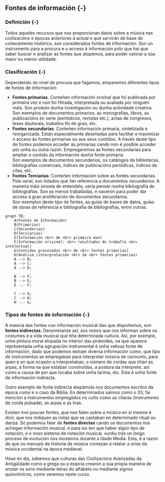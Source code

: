 ## Fontes de información {-}

### Definición {-}

Todos aqueles recursos que nos proporcionan datos sobre a música nas civilizacións e épocas anteriores á actual e que servirán de base do coñecemento histórico, son considerados fontes de información.
Son un instrumento para a procura e o acceso á información polo que hai que saber buscar e analizar as fontes que atopemos, para poder valorar a súa maior ou menor utilidade.

### Clasificación {-}

Dependendo do nivel de procura que fagamos, atoparemos diferentes tipos de fontes de información:
- **Fontes primarias**. Conteñen información orixinal que foi publicada por primeira vez e non foi filtrada, interpretada ou avaliada por ninguén máis. Son produto dunha investigación ou dunha actividade creativa.  
Son exemplos de documentos primarios, as monografías, libros, as publicacións en serie (periódicos, revistas etc.), actas de congresos, teses doutorais, traballos fin de grao, etc.
- **Fontes secundarias**. Conteñen información primaria, sintetizada e reorganizada. 
Están especialmente deseñadas para facilitar e maximizar o
acceso ás fontes primarias ou aos seus contidos.
A través deste tipo de fontes podemos acceder ás primarias cando non é posible acceder por unha ou outra razón.
Empregaremos as fontes secundarias para ampliar o contido da información dunha fonte primaria.  
Son exemplos de documentos secundarios, os catálogos de bibliotecas, bibliografías comerciais, índices de publicacións periódicas, índices de citas, etc.
- **Fontes Terciarias**: Conteñen información sobre as fontes secundarias.
Polo xeral, son listados que fan referencia a documentos secundarios.
A maneira máis sinxela de entendelo, sería pensar nunha bibliografía de bibliografías.
Son as menos traballadas, e naceron para poder dar acceso á gran proliferación de documentos secundarios.  
Son exemplos deste tipo de fontes, as guías de bases de datos, guías de obras de referencia e bibliografía de bibliografías, entre outras.

```mermaid
graph TB;
    A(Fontes de Información)
    B(Primarias)
    C(Secundarias)
    D(Terciarias)
    E(Información <br> de <br> primeira man)
    F(Información orixinal: <br> resultados do traballo <br> intelectual)
    G(Contidos procesados <br> de <br> fontes primarias)
    H(Análise /interpretación <br> de <br> fontes primarias)
    A --> B;
    A --> C;
    A --> D;

    B --> F;
    B --> E;
    E -.- F;

    C --> G;
    C --> H;
    H -.- G;

```
### Tipos de fontes de información {-}

A maioría das fontes con información musical das que dispoñemos, son **fontes indirectas**. Denomínanse así, aos restos que nos informan sobre os costumes e a vida musical que tiña determinada cultura. Así, por exemplo, unha pintura mural atopada no interior das pirámides, na que aparece representada unha agrupación instrumental é unha valiosa fonte de información, dado que podemos extraer diversa información como, que tipo de instrumentos se empregaban para interpretar música de conxunto, para quen e en que ocasión a interpretaban, o número de cordas que tiñan as arpas, a forma na que estaban construídas, a postura da intérprete, así como a causa de por que tocaba sobre unha tarima, etc. Esta é unha fonte de información indirecta.

Outro exemplo de fonte indirecta atopámola nos documentos escritos da época como é o caso da Biblia. En determinados salmos como o 33, fai mención a instrumentos empregados no culto como as cítaras (instrumento de corda pulsada), as arpas e as liras.

Existen moi poucas fontes, que nos falen sobre a música en si mesma é dicir, que nos indiquen as notas que se cantaban en determinado ritual ou danza. Só podemos falar de **fontes directas** cando os documentos nos achegan información musical, e para iso ten que haber algún tipo de notación, e o noso sistema de notación musical, xurdiu tras un longo proceso de evolución nos mosteiros durante a Idade Media. Esta, é a razón de que os manuais de historia da música comezan a relatar a orixe da música occidental na época medieval.  

Hoxe en día, sabemos que culturas das Civilizacións Avanzadas da Antigüidade como a grega ou a exipcia crearon a súa propia maneira de anotar os sons mediante letras do alfabeto ou mediante signos quironímicos, como veremos neste curso.

